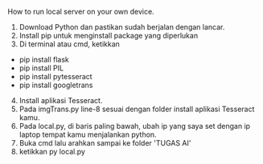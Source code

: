 How to run local server on your own device.

1. Download Python dan pastikan sudah berjalan dengan lancar.
2. Install pip untuk menginstall package yang diperlukan
3. Di terminal atau cmd, ketikkan
 - pip install flask
 - pip install PIL
 - pip install pytesseract
 - pip install googletrans
4. Install aplikasi Tesseract.
5. Pada imgTrans.py line-8 sesuai dengan folder install aplikasi Tesseract kamu.
6. Pada local.py, di baris paling bawah, ubah ip yang saya set dengan ip laptop tempat kamu menjalankan python.
7. Buka cmd lalu arahkan sampai ke folder 'TUGAS AI'
8. ketikkan py local.py